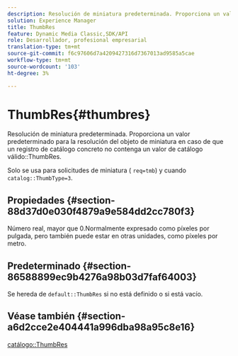 ```yaml
---
description: Resolución de miniatura predeterminada. Proporciona un valor predeterminado para la resolución del objeto de miniatura en caso de que un registro de catálogo concreto no contenga un valor de catálogo ThumbRes válido.
solution: Experience Manager
title: ThumbRes
feature: Dynamic Media Classic,SDK/API
role: Desarrollador, profesional empresarial
translation-type: tm+mt
source-git-commit: f6c97606d7a4209427316d7367013ad9585a5cae
workflow-type: tm+mt
source-wordcount: '103'
ht-degree: 3%

---
```



# ThumbRes{#thumbres}

Resolución de miniatura predeterminada. Proporciona un valor predeterminado para la resolución del objeto de miniatura en caso de que un registro de catálogo concreto no contenga un valor de catálogo válido::ThumbRes.

Solo se usa para solicitudes de miniatura ( `req=tmb`) y cuando `catalog::ThumbType=3`.

## Propiedades {#section-88d37d0e030f4879a9e584dd2cc780f3}

Número real, mayor que 0.Normalmente expresado como píxeles por pulgada, pero también puede estar en otras unidades, como píxeles por metro.

## Predeterminado {#section-86588899ec9b4276a98b03d7faf64003}

Se hereda de `default::ThumbRes` si no está definido o si está vacío.

## Véase también {#section-a6d2cce2e404441a996dba98a95c8e16}

[catálogo::ThumbRes](../../../../../is-api/image-catalog/image-serving-api-ref/c-image-catalog-reference/c-image-svg-data-reference/c-image-data-reference/r-thumbres-cat.md#reference-eedb9991397347c3bed5bd0a785c4c69)
